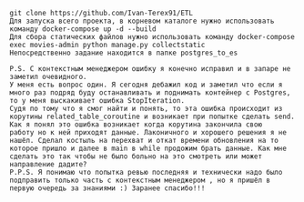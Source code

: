 

    git clone https://github.com/Ivan-Terex91/ETL
    Для запуска всего проекта, в корневом каталоге нужно использовать команду docker-compose up -d --build
    Для сбора статических файлов нужно использовать команду docker-compose exec movies-admin python manage.py collectstatic
    Непосредственно задание находится в папке postgres_to_es

	P.S. С контекстным менеджером ошибку я конечно исправил и в запаре не заметил очевидного.
	У меня есть вопрос один. Я сегодня дебажил код и заметил что если я много раз подряд буду останавливать и поднимать контейнер с Postgres, то у меня выскакивает ошибка StopIteration.
	Судя по тому что я смог найти и понять, то эта ошибка происходит из корутины related_table_coroutine и возникает при попытке сделать send. Как я понял это ошибка возникает когда корутина закончила свою 		работу но к ней приходят данные. Лаконичного и хорошего решения я не нашёл. Сделал костыль на перехват и откат времени обновления на то которое пришло и далее в main в while продожим брать данные. Как мне 	 сделать это так чтобы не было больно на это смотреть или может направление дадите?
	P.P.S. Я понимаю что попытка ревью последняя и технически надо было подправить только часть с контекстным менеджером , но я пришёл в первую очередь за знаниями :) Заранее спасибо!!! 
